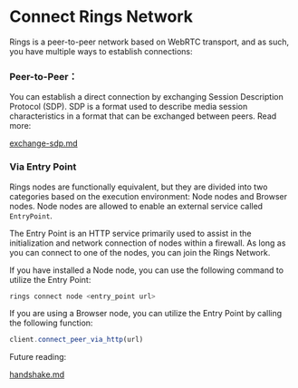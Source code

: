# Connect Rings Network

Rings is a peer-to-peer network based on WebRTC transport, and as such, you have multiple ways to establish connections:

### Peer-to-Peer：&#x20;

You can establish a direct connection by exchanging Session Description Protocol (SDP). SDP is a format used to describe media session characteristics in a format that can be exchanged between peers. Read more:

[exchange-sdp.md](../advanced-topic/exchange-sdp.md "mention")

### Via Entry Point

Rings nodes are functionally equivalent, but they are divided into two categories based on the execution environment: Node nodes and Browser nodes. Node nodes are allowed to enable an external service called `EntryPoint`.

The Entry Point is an HTTP service primarily used to assist in the initialization and network connection of nodes within a firewall. As long as you can connect to one of the nodes, you can join the Rings Network.

If you have installed a Node node, you can use the following command to utilize the Entry Point:

```bash
rings connect node <entry_point url>
```

If you are using a Browser node, you can utilize the Entry Point by calling the following function:

```javascript
client.connect_peer_via_http(url)
```

Future reading:&#x20;

[handshake.md](../advanced-topic/handshake.md "mention")
